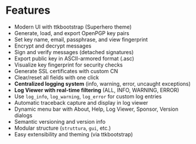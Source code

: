 # Features

- Modern UI with ttkbootstrap (Superhero theme)
- Generate, load, and export OpenPGP key pairs
- Set key name, email, passphrase, and view fingerprint
- Encrypt and decrypt messages
- Sign and verify messages (detached signatures)
- Export public key in ASCII-armored format (.asc)
- Visualize key fingerprint for security checks
- Generate SSL certificates with custom CN
- Clear/reset all fields with one click
- **Centralized logging system** (info, warning, error, uncaught exceptions)
- **Log Viewer with real-time filtering** (ALL, INFO, WARNING, ERROR)
- Use `log_info`, `log_warning`, `log_error` for custom log entries
- Automatic traceback capture and display in log viewer
- Dynamic menu bar with About, Help, Log Viewer, Sponsor, Version dialogs
- Semantic versioning and version info
- Modular structure (`struttura`, `gui`, etc.)
- Easy extensibility and theming (via ttkbootstrap)
